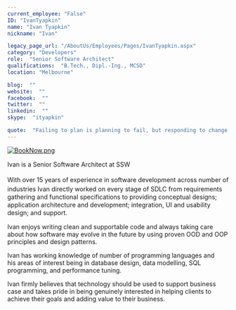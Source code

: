 ```yaml
---
current_employee: "False"
ID: "IvanTyapkin"
name: "Ivan Tyapkin"
nickname: "Ivan"

legacy_page_url: "/AboutUs/Employees/Pages/IvanTyapkin.aspx"
category: "Developers"
role:  "Senior Software Architect"
qualifications:  "B.Tech., Dipl.-Ing., MCSD"
location: "Melbourne"

blog:  ""
website:  ""
facebook:  ""
twitter:  ""
linkedin:  ""
skype:  "ityapkin"

quote:  "Failing to plan is planning to fail, but responding to change over following a plan"
---
```


​​​[![BookNow.png](/AboutUs/Employees/PublishingImages/BookNow.png)](http://veethere.com/With/IvanTyapkin)​​​​​<span style="line-height:18px;">​​</span>

 <span style="line-height:18px;">​​​​​​Ivan is a Senior Software Architect at SSW</span>

 <span style="line-height:18px;"><span style="line-height:24px;">With over 15 years of experience in software development</span> across number of industries</span><span style="line-height:18px;"> </span><span style="line-height:18px;">Ivan</span><span style="line-height:18px;"> directly worked on every stage of SDLC </span><span style="line-height:18px;">from</span><span style="line-height:18px;"> requirements gathering and functional specifications to providing conceptual designs; application architecture and development; integration, UI and usability design; and support. ​</span>

Ivan enjoys writing clean and supportable code and always taking care about how software may evolve in the future by using proven OOD and OOP principles and design patterns.

Ivan has working knowledge of number of programming languages and his areas of interest being​​ in database design, data modelling, SQL programming, and performance tuning.​

Ivan firmly believes that technology should be used to support business case and takes pride in being genuinely interested in helping clients to achieve their goals and adding value to their business. 
<div>

</div>
